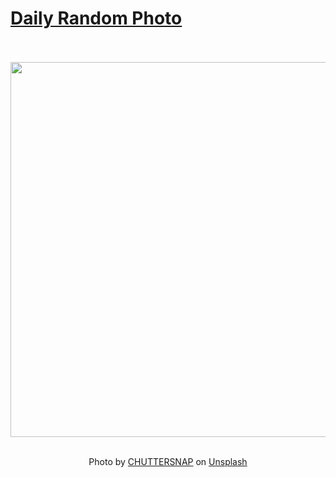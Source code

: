 # [Daily Random Photo](https://www.dailyrandomphoto.com/)

<div align="center">
  <br>
  <br>
  <a href="https://www.dailyrandomphoto.com/p/2021/2021-09-15/"><img src="https://images.unsplash.com/photo-1630630910992-46f7656ab211?crop=entropy&cs=tinysrgb&fit=max&fm=jpg&ixid=Mnw3NzUwOHwwfDF8cmFuZG9tfHx8fHx8fHx8MTYzMTY2NDk4Nw&ixlib=rb-1.2.1&q=80&w=1080" width="600px"></a>
  <br>
  <br>
  <p class="has-text-grey">Photo by <a href="https://unsplash.com/@chuttersnap?utm_source=Daily%20Random%20Photo&amp;utm_medium=referral" target="_blank" rel="noopener noreferrer">CHUTTERSNAP</a> on <a href="https://unsplash.com/photos/-xqgYZ7ckyM?utm_source=Daily%20Random%20Photo&amp;utm_medium=referral" target="_blank" rel="noopener noreferrer">Unsplash</a></p>
</div>

